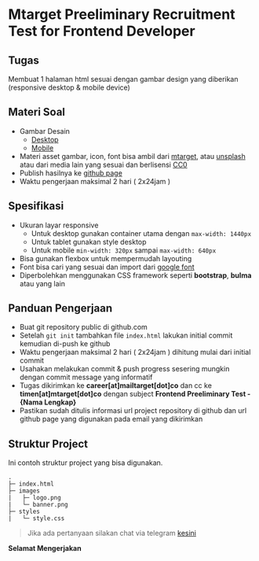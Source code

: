 # Mtarget Preeliminary Recruitment Test for Frontend Developer


## Tugas

Membuat 1 halaman html sesuai dengan gambar design yang diberikan (responsive desktop & mobile device)

## Materi Soal

- Gambar Desain
  - [Desktop](/images/mtarget_pricing_2021-desktop.png)
  - [Mobile](/images/mtarget_pricing_2021-mobile.png)
- Materi asset gambar, icon, font bisa ambil dari [mtarget](https://mtarget.co/), atau [unsplash](https://unsplash.com/) atau dari media lain yang sesuai dan berlisensi [CC0](https://creativecommons.org/share-your-work/public-domain/cc0/)
- Publish hasilnya ke [github page](https://pages.github.com/)
- Waktu pengerjaan maksimal 2 hari ( 2x24jam )

## Spesifikasi

- Ukuran layar responsive
  - Untuk desktop gunakan container utama dengan `max-width: 1440px`
  - Untuk tablet gunakan style desktop
  - Untuk mobile `min-width: 320px` sampai `max-width: 640px`
- Bisa gunakan flexbox untuk mempermudah layouting
- Font bisa cari yang sesuai dan import dari [google font](https://fonts.google.com/)
- Diperbolehkan menggunakan CSS framework seperti **bootstrap**, **bulma** atau yang lain


## Panduan Pengerjaan

- Buat git repository public di github.com
- Setelah `git init` tambahkan file `index.html` lakukan initial commit kemudian di-push ke github
- Waktu pengerjaan maksimal 2 hari ( 2x24jam ) dihitung mulai dari initial commit
- Usahakan melakukan commit & push progress sesering mungkin dengan commit message yang informatif
- Tugas dikirimkan ke **career[at]mailtarget[dot]co** dan cc ke **timen[at]mtarget[dot]co** dengan subject **Frontend Preeliminary Test - {Nama Lengkap}**
- Pastikan sudah ditulis informasi url project repository di github dan url github page yang digunakan pada email yang dikirimkan

  
## Struktur Project

Ini contoh struktur project yang bisa digunakan.
```
.
├─ index.html
├─ images
|   ├─ logo.png
|   └─ banner.png
├─ styles
|   └─ style.css
```

> Jika ada pertanyaan silakan chat via telegram [kesini](https://t.me/timenz) 

**Selamat Mengerjakan**